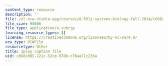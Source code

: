 ```yaml
---
content_type: resource
description: ''
file: /ol-ocw-studio-app/courses/8-591j-systems-biology-fall-2014/c098c805221c52ce978bc76aa71c235a_hfq1T9windg.vtt
file_size: 95606
file_type: application/x-subrip
learning_resource_types: []
license: https://creativecommons.org/licenses/by-nc-sa/4.0/
ocw_type: OCWFile
resourcetype: Other
title: 3play caption file
uid: c098c805-221c-52ce-978b-c76aa71c235a
---
```

